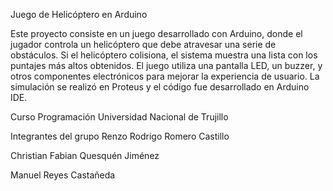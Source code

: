 Juego de Helicóptero en Arduino

Este proyecto consiste en un juego desarrollado con Arduino, donde el jugador controla 
un helicóptero que debe atravesar una serie de obstáculos. Si el helicóptero colisiona, 
el sistema muestra una lista con los puntajes más altos obtenidos. El juego utiliza una pantalla LED, un buzzer,
y otros componentes electrónicos para mejorar la experiencia de usuario. La simulación se realizó en Proteus y el código fue desarrollado en Arduino IDE.

Curso
Programación
Universidad Nacional de Trujillo

Integrantes del grupo
Renzo Rodrigo Romero Castillo

Christian Fabian Quesquén Jiménez

Manuel Reyes Castañeda
